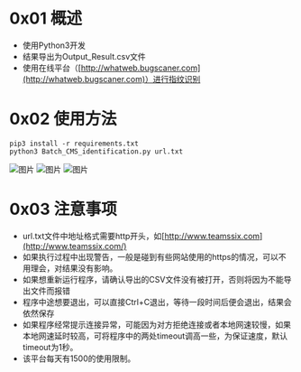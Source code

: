# 0x01 概述
* 使用Python3开发
* 结果导出为Output_Result.csv文件
* 使用在线平台（[http://whatweb.bugscaner.com](http://whatweb.bugscaner.com)）进行指纹识别
# 0x02 使用方法
```
pip3 install -r requirements.txt
python3 Batch_CMS_identification.py url.txt
```
![图片](https://uploader.shimo.im/f/AhfhHP2cOewjgXVt.png!thumbnail)
![图片](https://uploader.shimo.im/f/6ecJ8GXkKsoe0FGK.png!thumbnail)
![图片](https://uploader.shimo.im/f/tWhEGNegqaknYgqJ.png!thumbnail)
# 0x03 注意事项
* url.txt文件中地址格式需要http开头，如[http://www.teamssix.com](http://www.teamssix.com/)
* 如果执行过程中出现警告，一般是碰到有些网站使用的https的情况，可以不用理会，对结果没有影响。
* 如果想重新运行程序，请确认导出的CSV文件没有被打开，否则将因为不能导出文件而报错
* 程序中途想要退出，可以直接Ctrl+C退出，等待一段时间后便会退出，结果会依然保存
* 如果程序经常提示连接异常，可能因为对方拒绝连接或者本地网速较慢，如果本地网速延时较高，可将程序中的两处timeout调高一些，为保证速度，默认timeout为1秒。
* 该平台每天有1500的使用限制。
